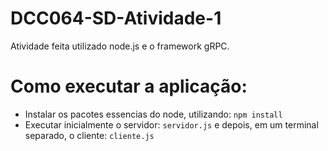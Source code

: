 # DCC064-SD-Atividade-1

Atividade feita utilizado node.js e o framework gRPC.

# Como executar a aplicação:
- Instalar os pacotes essencias do node, utilizando: ```npm install```
- Executar inicialmente o servidor: ```servidor.js``` e depois, em um terminal separado, o cliente: ```cliente.js```
